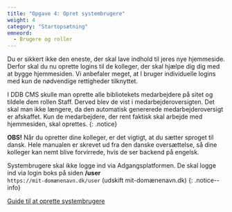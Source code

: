 ```yaml
---
title: "Opgave 4: Opret systembrugere"
weight: 4
category: "Startopsætning"
emneord:
  - Brugere og roller
---
```


Du er sikkert ikke den eneste, der skal lave indhold til jeres nye hjemmeside. Derfor skal du nu oprette logins til de kolleger, der skal hjælpe dig dig med at bygge hjemmesiden.
Vi anbefaler meget, at I bruger individuelle logins med kun de nødvendige rettigheder tilknyttet.

I DDB CMS skulle man oprette alle bibliotekets medarbejdere på sitet og tildele dem rollen Staff. Derved blev de vist i medarbejderoversigten. Det skal man ikke længere, da den automatisk genererede medarbejderoversigt er afskaffet. Kun de medarbejdere, der rent faktisk skal arbejde med hjemmesiden, skal oprettes. 
{: .notice}

**OBS!** Når du opretter dine kolleger, er det vigtigt, at du sætter sproget til dansk. Hele manualen  er skrevet ud fra den danske oversættelse, så dine kolleger kan nemt blive forvirrede, hvis de ser backend på engelsk. 

Systembrugere skal ikke logge ind via Adgangsplatformen. De skal logge ind via login boks på siden **/user**\
`https://mit-domænenavn.dk/user` (udskift mit-domænenavn.dk)
{: .notice--info}

[Guide til at oprette systembrugere](https://www.folkebibliotekernescms.dk/main/konfiguration/personer/)









